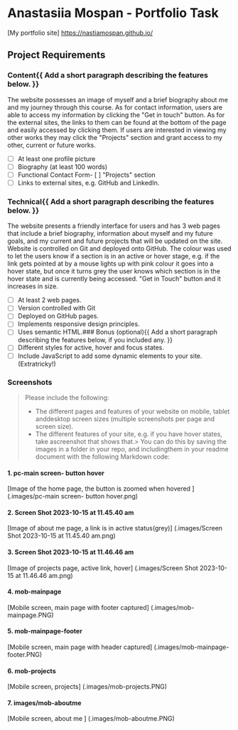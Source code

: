 # Anastasiia Mospan - Portfolio Task

[My portfolio site] https://nastiamospan.github.io/

## Project Requirements

### Content{{ Add a short paragraph describing the features below. }}
The website possesses an image of myself and a brief biography about me and my journey through this course. As for contact information, users are able to access my information by clicking the "Get in touch" button. As for the external sites, the links to them can be found at the bottom of the page and easily accessed by clicking them. If users are interested in viewing my other works they may click the "Projects" section and grant access to my other, current or future works. 
- [ ] At least one profile picture
- [ ] Biography (at least 100 words)
- [ ] Functional Contact Form- [ ] "Projects" section
- [ ] Links to external sites, e.g. GitHub and LinkedIn.

### Technical{{ Add a short paragraph describing the features below. }}
The website presents a friendly interface for users and has 3 web pages that include a brief biography, information about myself and my future goals, and my current and future projects that will be updated on the site. Website is controlled on Git and deployed onto GitHub. The colour was used to let the users know if a section is in an active or hover stage, e.g. if the link gets pointed at by a mouse  lights up with pink colour it goes into a hover state, but once it turns grey the user knows which section is in the hover state and is currently being accessed.  "Get in Touch" button and it increases in size. 
- [ ] At least 2 web pages.
- [ ] Version controlled with Git
- [ ] Deployed on GitHub pages.
- [ ] Implements responsive design principles.
- [ ] Uses semantic HTML.### Bonus (optional){{ Add a short paragraph describing the features below, if you included any. }}
- [ ] Different styles for active, hover and focus states.
- [ ] Include JavaScript to add some dynamic elements to your site. (Extratricky!)
### Screenshots

> Please include the following:
> - The different pages and features of your website on mobile, tablet anddesktop screen sizes (multiple screenshots per page and screen size).
> - The different features of your site, e.g. if you have hover states, take ascreenshot that shows that.>
> You can do this by saving the images in a folder in your repo, and includingthem in your readme document with the following Markdown code:

#### 1. pc-main screen- button hover
[Image of the home page, the button is zoomed when hovered ]
(.images/pc-main screen- button hover.png)

#### 2. Screen Shot 2023-10-15 at 11.45.40 am
[Image of about me page, a link is in active status(grey)]
(.images/Screen Shot 2023-10-15 at 11.45.40 am.png)

#### 3. Screen Shot 2023-10-15 at 11.46.46 am
[Image of projects page, active link, hover]
(.images/Screen Shot 2023-10-15 at 11.46.46 am.png)

#### 4. mob-mainpage
[Mobile screen, main page with footer captured]
(.images/mob-mainpage.PNG)

#### 5. mob-mainpage-footer
[Mobile screen, main page with header captured]
(.images/mob-mainpage-footer.PNG)

#### 6. mob-projects
[Mobile screen, projects]
(.images/mob-projects.PNG)

#### 7. images/mob-aboutme
[Mobile screen, about me ]
(.images/mob-aboutme.PNG)

